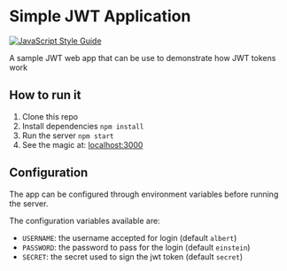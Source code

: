 # Simple JWT Application

[![JavaScript Style Guide](https://img.shields.io/badge/code_style-standard-brightgreen.svg)](https://standardjs.com)

A sample JWT web app that can be use to demonstrate how JWT tokens work


## How to run it

  1. Clone this repo
  2. Install dependencies `npm install`
  3. Run the server `npm start`
  4. See the magic at: [localhost:3000](http://localhost:3000)

## Configuration

The app can be configured through environment variables before running the server.

The configuration variables available are:

  - `USERNAME`: the username accepted for login (default `albert`)
  - `PASSWORD`: the password to pass for the login (default `einstein`)
  - `SECRET`: the secret used to sign the jwt token (default `secret`)



